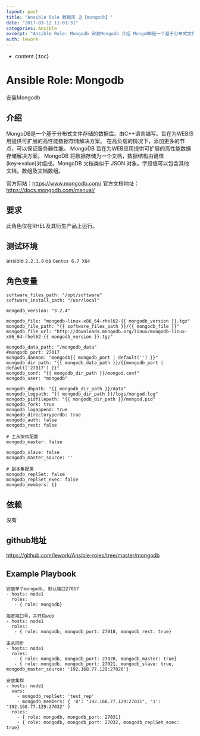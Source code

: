 ```yaml
---
layout: post
title: "Ansible Role 数据库 之【mongodb】"
date: "2017-03-12 11:01:31"
categories: Ansible
excerpt: "Ansible Role: Mongodb 安装Mongodb 介绍 MongoDB是一个基于分布式文件存储的数据库。由C++语言编写。旨在为W..."
auth: lework
---
```

* content
{:toc}

# Ansible Role: Mongodb
安装Mongodb

## 介绍
MongoDB是一个基于分布式文件存储的数据库。由C++语言编写。旨在为WEB应用提供可扩展的高性能数据存储解决方案。
在高负载的情况下，添加更多的节点，可以保证服务器性能。
MongoDB 旨在为WEB应用提供可扩展的高性能数据存储解决方案。
MongoDB 将数据存储为一个文档，数据结构由键值(key=>value)对组成。MongoDB 文档类似于 JSON 对象。字段值可以包含其他文档，数组及文档数组。

官方网站：https://www.mongodb.com/
官方文档地址：https://docs.mongodb.com/manual/

## 要求

此角色仅在RHEL及其衍生产品上运行。

## 测试环境

ansible `2.2.1.0`
os `Centos 6.7 X64`

## 角色变量
	software_files_path: "/opt/software"
	software_install_path: "/usr/local"

	mongodb_version: "3.2.4"

	mongodb_file: "mongodb-linux-x86_64-rhel62-{{ mongodb_version }}.tgz"
	mongodb_file_path: "{{ software_files_path }}/{{ mongodb_file }}"
	mongodb_file_url: "http://downloads.mongodb.org/linux/mongodb-linux-x86_64-rhel62-{{ mongodb_version }}.tgz"

	mongodb_data_path: "/mongodb_data"
	#mongodb_port: 27017
	mongodb_daemon: "mongodb{{ mongodb_port | default('') }}"
	mongodb_dir_path: "{{ mongodb_data_path }}/{{mongodb_port | default('27017') }}"
	mongodb_conf: "{{ mongodb_dir_path }}/mongod.conf"
	mongodb_user: "mongodb"

	mongodb_dbpath: "{{ mongodb_dir_path }}/data"
	mongodb_logpath: "{{ mongodb_dir_path }}/logs/mongod.log"
	mongodb_pidfilepath: "{{ mongodb_dir_path }}/mongod.pid"
	mongodb_fork: true
	mongodb_logappend: true
	mongodb_directoryperdb: true
	mongodb_auth: false
	mongodb_rest: false

	# 主从架构配置
	mongodb_master: false

	mongodb_slave: false
	mongodb_master_source: ''

	# 副本集配置
	mongodb_replSet: false
	mongodb_replSet_exec: false
	mongodb_members: {}

## 依赖

没有

## github地址
https://github.com/lework/Ansible-roles/tree/master/mongodb

## Example Playbook

	安装单个mongodb, 默认端口27017
	- hosts: node1
	  roles:
	   - { role: mongodb}

	指定端口号，并开启web
	- hosts: node1
	  roles:
	   - { role: mongodb, mongodb_port: 27018, mongodb_rest: true}

	主从同步
	- hosts: node1
	  roles:
	   - { role: mongodb, mongodb_port: 27020, mongodb_master: true}
	   - { role: mongodb, mongodb_port: 27021, mongodb_slave: true, mongodb_master_source: '192.168.77.129:27020'}

	安装集群
	- hosts: node1
	  vars:
		- mongodb_replSet: 'test_rep'
		- mongodb_members: { '0': "192.168.77.129:27031", '1': "192.168.77.129:27032" }
	  roles:
		- { role: mongodb, mongodb_port: 27031}
		- { role: mongodb, mongodb_port: 27032, mongodb_replSet_exec: true}
